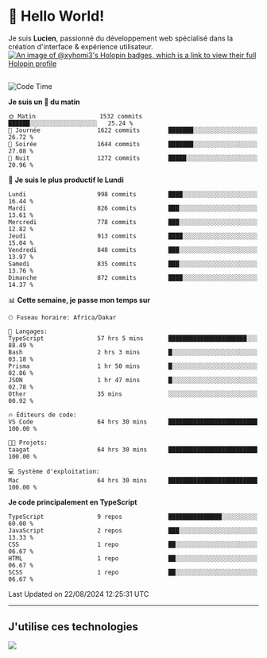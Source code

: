 # 👋 Hello World!

Je suis **Lucien**, passionné du développement web spécialisé dans la création d'interface & expérience utilisateur.
[![An image of @xyhomi3's Holopin badges, which is a link to view their full Holopin profile](https://holopin.me/xyhomi3)](https://holopin.io/@xyhomi3)

##

<!--START_SECTION:waka-->
![Code Time](http://img.shields.io/badge/Code%20Time-1%2C849%20hrs-blue)

**Je suis un 🐤 du matin** 

```text
🌞 Matin                  1532 commits        ██████░░░░░░░░░░░░░░░░░░░   25.24 % 
🌆 Journée                1622 commits        ███████░░░░░░░░░░░░░░░░░░   26.72 % 
🌃 Soirée                 1644 commits        ███████░░░░░░░░░░░░░░░░░░   27.08 % 
🌙 Nuit                   1272 commits        █████░░░░░░░░░░░░░░░░░░░░   20.96 % 
```
📅 **Je suis le plus productif le Lundi** 

```text
Lundi                    998 commits         ████░░░░░░░░░░░░░░░░░░░░░   16.44 % 
Mardi                    826 commits         ███░░░░░░░░░░░░░░░░░░░░░░   13.61 % 
Mercredi                 778 commits         ███░░░░░░░░░░░░░░░░░░░░░░   12.82 % 
Jeudi                    913 commits         ████░░░░░░░░░░░░░░░░░░░░░   15.04 % 
Vendredi                 848 commits         ███░░░░░░░░░░░░░░░░░░░░░░   13.97 % 
Samedi                   835 commits         ███░░░░░░░░░░░░░░░░░░░░░░   13.76 % 
Dimanche                 872 commits         ████░░░░░░░░░░░░░░░░░░░░░   14.37 % 
```


📊 **Cette semaine, je passe mon temps sur** 

```text
🕑︎ Fuseau horaire: Africa/Dakar

💬 Langages: 
TypeScript               57 hrs 5 mins       ██████████████████████░░░   88.49 % 
Bash                     2 hrs 3 mins        █░░░░░░░░░░░░░░░░░░░░░░░░   03.18 % 
Prisma                   1 hr 50 mins        █░░░░░░░░░░░░░░░░░░░░░░░░   02.86 % 
JSON                     1 hr 47 mins        █░░░░░░░░░░░░░░░░░░░░░░░░   02.78 % 
Other                    35 mins             ░░░░░░░░░░░░░░░░░░░░░░░░░   00.92 % 

🔥 Éditeurs de code: 
VS Code                  64 hrs 30 mins      █████████████████████████   100.00 % 

🐱‍💻 Projets: 
taagat                   64 hrs 30 mins      █████████████████████████   100.00 % 

💻 Système d'exploitation: 
Mac                      64 hrs 30 mins      █████████████████████████   100.00 % 
```

**Je code principalement en TypeScript** 

```text
TypeScript               9 repos             ███████████████░░░░░░░░░░   60.00 % 
JavaScript               2 repos             ███░░░░░░░░░░░░░░░░░░░░░░   13.33 % 
CSS                      1 repo              ██░░░░░░░░░░░░░░░░░░░░░░░   06.67 % 
HTML                     1 repo              ██░░░░░░░░░░░░░░░░░░░░░░░   06.67 % 
SCSS                     1 repo              ██░░░░░░░░░░░░░░░░░░░░░░░   06.67 % 
```




 Last Updated on 22/08/2024 12:25:31 UTC
<!--END_SECTION:waka-->
---

## J'utilise ces technologies

<p align="left">
  <a href="https://skillicons.dev">
    <img src="https://skillicons.dev/icons?i=ts,js,md,scss,tailwind,react,docker,express,astro,vite,nextjs,vercel,figma,ableton" />
  </a>
</p>

